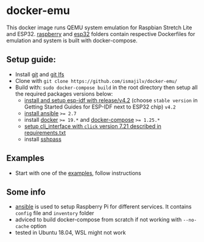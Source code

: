 
# docker-emu
This docker image runs QEMU system emulation for Raspbian Stretch Lite and ESP32. [raspberry](./raspberry) and [esp32](./esp32) folders contain respective Dockerfiles for emulation and system is built with docker-compose.  

## Setup guide:
- Install [git](https://git-scm.com/downloads) and [git lfs](https://git-lfs.github.com/)
- Clone with `git clone https://github.com/ismajilv/docker-emu/`
- Build with: `sudo docker-compose build` in the root directory then setup all the required packages versions below:
  - [install and setup esp-idf with release/v4.2](https://github.com/espressif/esp-idf/tree/release/v4.2) (choose `stable version` in Getting Started Guides for ESP-IDF next to ESP32 chip) `v4.2`
  - [install ansible](https://docs.ansible.com/ansible/latest/installation_guide/intro_installation.html) `>= 2.7`
  - install [docker](https://docs.docker.com/engine/install/) `>= 19.*`  and [docker-compose](https://docs.docker.com/compose/install/) `>= 1.25.*`
  - [setup cli_interface with `click` version 7.21 described in requirements.txt](./cli_interface)
  - install [sshpass](https://gist.github.com/arunoda/7790979)

## Examples
- Start with one of the [examples](./examples), follow instructions

## Some info
- [ansible](./ansible) is used to setup Raspberry Pi for different services. It contains `config` file and `inventory` folder 
- adviced to build docker-compose from scratch if not working with `--no-cache` option
- tested in Ubuntu 18.04, WSL might not work
